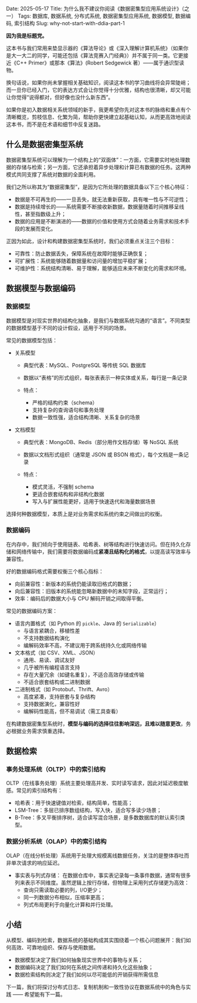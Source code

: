 Date: 2025-05-17
Title: 为什么我不建议你阅读《数据密集型应用系统设计》（之一）
Tags: 数据库, 数据系统, 分布式系统, 数据密集型应用系统, 数据模型, 数据编码, 索引结构
Slug: why-not-start-with-ddia-part-1

**因为我是标题党。**

这本书与我们常用来垫显示器的《算法导论》或《深入理解计算机系统》（如果你是大一大二的同学，可能还包括《算法竞赛入门经典》）并不属于同一类。它更接近《C++ Primer》或那本《算法》(Robert Sedgewick 著）——属于通识型读物。

换句话说，如果你尚未掌握相关基础知识，阅读这本书的学习曲线将会异常陡峭；而一旦你已经入门，它的表达方式会让你觉得十分优雅，结构也很清晰，却又可能让你觉得“说得都对，但好像也没什么新东西”。

如果你是初入数据相关系统领域的新手，我更希望你先对这本书的脉络和重点有个清晰概览，剪枝信息、化繁为简，帮助你更快建立起基础认知，从而更高效地阅读这本书，而不是在术语和细节中反复迷路。

## 什么是数据密集型系统

数据密集型系统可以理解为一个结构上的“双面体”：一方面，它需要实时地处理数据的存储与检索；另一方面，它还承担着异步处理和计算已有数据的任务。这两种模式共同支撑了系统对数据的全面利用。

我们之所以称其为“数据密集型”，是因为它所处理的数据具备以下三个核心特征：

* 数据是不可再生的——一旦丢失，就无法重新获取，具有唯一性与不可逆性；
* 数据是持续增长的——系统需要不断接收新数据，数据量随着时间推移呈线性，甚至指数级上升；
* 数据的应用是不断演进的——数据的价值和使用方式会随着业务需求和技术手段的发展而变化。

正因为如此，设计和构建数据密集型系统时，我们必须重点关注三个目标：

* 可靠性：防止数据丢失，保障系统在故障时能够正确恢复；
* 可扩展性：系统能够随着数据量和访问量的增加平稳扩展；
* 可维护性：系统结构清晰、易于理解，能够适应未来不断变化的需求和环境。

## 数据模型与数据编码

### 数据模型

数据模型是对现实世界的结构化抽象，是我们与数据系统沟通的“语言”。不同类型的数据模型基于不同的设计假设，适用于不同的场景。

常见的数据模型包括：

* 关系模型
  
  * 典型代表：MySQL、PostgreSQL 等传统 SQL 数据库
  * 数据以“表格”的形式组织，每张表表示一种实体或关系，每行是一条记录
  * 特点：
    
    * 严格的结构约束（schema）
    * 支持复杂的查询语句和事务处理
    * 数据一致性强，适合结构清晰、关系复杂的场景

* 文档模型
  
  * 典型代表：MongoDB、Redis（部分用作文档存储）等 NoSQL 系统
  * 数据以文档形式组织（通常是 JSON 或 BSON 格式），每个文档是一条记录
  * 特点：
    
    * 模式灵活，不强制 schema
    * 更适合嵌套结构和非结构化数据
    * 写入与扩展性能更好，适用于快速迭代和海量数据场景

选择何种数据模型，本质上是对业务需求和系统约束之间做出的权衡。

### 数据编码

在内存中，我们倾向于使用链表、哈希表、树等结构进行快速访问。但在持久化存储和网络传输中，我们需要将数据编码成**紧凑且结构化的格式**，以提高读写效率与兼容性。

好的数据编码格式需要权衡三个核心指标：

* 向前兼容性：新版本的系统仍能读取旧格式的数据；
* 向后兼容性：旧版本的系统能忽略新数据中的未知字段，正常运行；
* 效率：编码后的数据大小与 CPU 解码开销之间取得平衡。

常见的数据编码方案：

* 语言内置格式（如 Python 的 `pickle`、Java 的 `Serializable`）
  * 与语言紧耦合，移植性差
  * 不支持数据结构演化
  * 编解码效率不高，不建议用于跨系统持久化或网络传输
* 文本格式（如 CSV、XML、JSON）
  * 通用、易读、调试友好
  * 几乎被所有编程语言支持
  * 存在大量冗余（如键名重复），不适合高效存储或传输
  * 不适合嵌套结构或二进制数据
* 二进制格式（如 Protobuf、Thrift、Avro）
  * 高度紧凑，支持嵌套与复杂结构
  * 支持数据演化，兼容性好
  * 编解码性能高，但不易调试（需工具查看）

在构建数据密集型系统时，**模型与编码的选择往往影响深远，且难以随意更改**，务必根据业务需求慎重选择。

## 数据检索

### 事务处理系统（OLTP）中的索引结构

OLTP（在线事务处理）系统主要处理高并发、实时读写请求，因此对延迟极度敏感。常见的索引结构有：

* 哈希表：用于快速键值对检索，结构简单，性能高；
* LSM-Tree：多层已排序数组结构，写入快，适合写多读少场景；
* B-Tree：多叉平衡排序树，适合读写混合场景，是多数数据库的默认索引类型。

### 数据分析系统（OLAP）中的索引结构
OLAP（在线分析处理）系统用于处理大规模离线数据任务，关注的是整体吞吐而非单次请求的响应延迟。

* 事实表与列式存储：
在数据仓库中，事实表记录每一条事件数据，通常有很多列来表示不同维度。虽然逻辑上按行存储，但物理上采用列式存储更为高效：
    * 查询只需读取必要的列，I/O更少；
    * 同一列数据分布相似，压缩率更高；
    * 列式布局更利于向量化计算和并行处理。

## 小结

从模型、编码到检索，数据系统的基础构成其实围绕着一个核心问题展开：我们如何高效、可靠地组织、保存与使用数据。

* 数据模型决定了我们如何抽象现实世界中的事物与关系；
* 数据编码决定了我们如何在系统之间传递和持久化这些抽象；
* 数据检索结构则决定了我们如何以尽可能低的开销获得所需信息

下一篇，我们将探讨分布式日志、复制机制和一致性协议在数据系统中的角色与实践 —— 希望能有下一篇。
